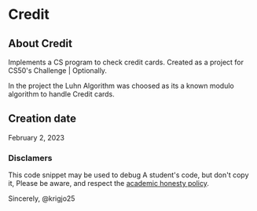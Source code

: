 # Credit

## About Credit

Implements a CS program to check credit cards.
Created as a project for CS50's Challenge | Optionally.

In the project the Luhn Algorithm was choosed as its a known modulo algorithm to handle Credit cards.

##  Creation date

February 2, 2023

###  Disclamers

This code snippet may be used to debug
A student's code, but don't copy it,
Please be aware, and respect the [academic honesty policy](https://cs50.harvard.edu/x/2023/honesty/).

Sincerely,
@krigjo25
